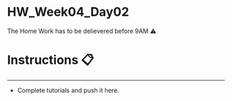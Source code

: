 # HW_Week04_Day02
The Home Work has to be delievered before 9AM ⚠️

# Instructions 📋
---
- Complete tutorials and push it here.
